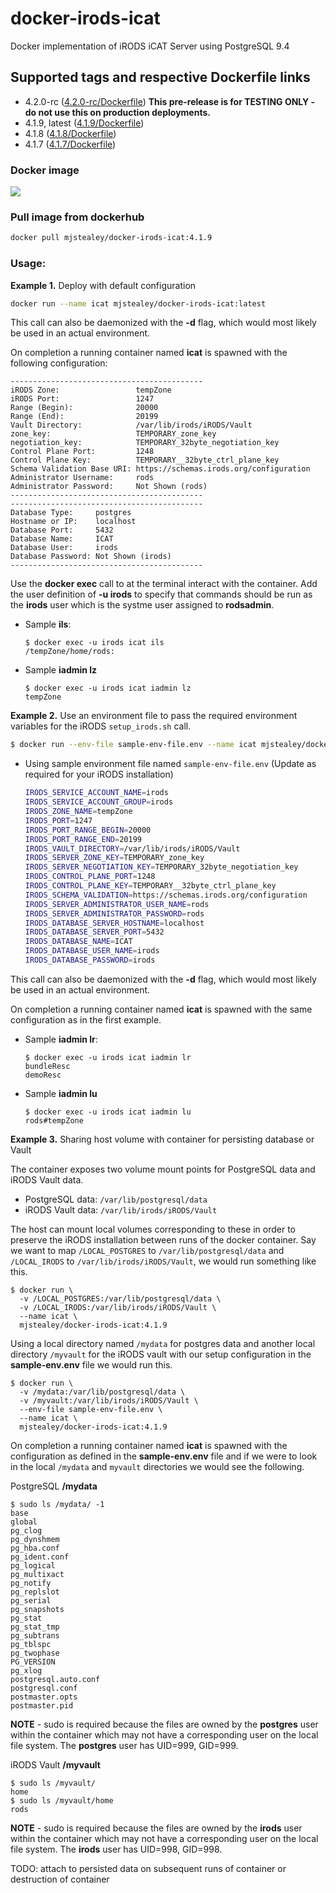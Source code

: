 # docker-irods-icat
Docker implementation of iRODS iCAT Server using PostgreSQL 9.4

## Supported tags and respective Dockerfile links

- 4.2.0-rc ([4.2.0-rc/Dockerfile](https://github.com/mjstealey/docker-irods-icat/blob/master/4.2.0-rc/Dockerfile)) **This pre-release is for TESTING ONLY - do not use this on production deployments.**
- 4.1.9, latest ([4.1.9/Dockerfile](https://github.com/mjstealey/docker-irods-icat/blob/master/4.1.9/Dockerfile))
- 4.1.8 ([4.1.8/Dockerfile](https://github.com/mjstealey/docker-irods-icat/blob/master/4.1.8/Dockerfile))
- 4.1.7 ([4.1.7/Dockerfile](https://github.com/mjstealey/docker-irods-icat/blob/master/4.1.7/Dockerfile))

### Docker image

[![](https://images.microbadger.com/badges/image/mjstealey/docker-irods-icat.svg)](https://microbadger.com/images/mjstealey/docker-irods-icat "Get your own image badge on microbadger.com")

### Pull image from dockerhub

```bash
docker pull mjstealey/docker-irods-icat:4.1.9
```

### Usage:

**Example 1.** Deploy with default configuration
```bash
docker run --name icat mjstealey/docker-irods-icat:latest
```
This call can also be daemonized with the **-d** flag, which would most likely be used in an actual environment.

On completion a running container named **icat** is spawned with the following configuration:
```
-------------------------------------------
iRODS Zone:                 tempZone
iRODS Port:                 1247
Range (Begin):              20000
Range (End):                20199
Vault Directory:            /var/lib/irods/iRODS/Vault
zone_key:                   TEMPORARY_zone_key
negotiation_key:            TEMPORARY_32byte_negotiation_key
Control Plane Port:         1248
Control Plane Key:          TEMPORARY__32byte_ctrl_plane_key
Schema Validation Base URI: https://schemas.irods.org/configuration
Administrator Username:     rods
Administrator Password:     Not Shown (rods)
-------------------------------------------
-------------------------------------------
Database Type:     postgres
Hostname or IP:    localhost
Database Port:     5432
Database Name:     ICAT
Database User:     irods
Database Password: Not Shown (irods)
-------------------------------------------
```

Use the **docker exec** call to at the terminal interact with the container. Add the user definition of **-u irods** to specify that commands should be run as the **irods** user which is the systme user assigned to **rodsadmin**.

- Sample **ils**:
  ```
  $ docker exec -u irods icat ils
  /tempZone/home/rods:
  ```

- Sample **iadmin lz**
  ```
  $ docker exec -u irods icat iadmin lz
  tempZone
  ```

**Example 2.** Use an environment file to pass the required environment variables for the iRODS `setup_irods.sh` call.
```bash
$ docker run --env-file sample-env-file.env --name icat mjstealey/docker-irods-icat:4.1.9
```
- Using sample environment file named `sample-env-file.env` (Update as required for your iRODS installation)

  ```bash
  IRODS_SERVICE_ACCOUNT_NAME=irods
  IRODS_SERVICE_ACCOUNT_GROUP=irods
  IRODS_ZONE_NAME=tempZone
  IRODS_PORT=1247
  IRODS_PORT_RANGE_BEGIN=20000
  IRODS_PORT_RANGE_END=20199
  IRODS_VAULT_DIRECTORY=/var/lib/irods/iRODS/Vault
  IRODS_SERVER_ZONE_KEY=TEMPORARY_zone_key
  IRODS_SERVER_NEGOTIATION_KEY=TEMPORARY_32byte_negotiation_key
  IRODS_CONTROL_PLANE_PORT=1248
  IRODS_CONTROL_PLANE_KEY=TEMPORARY__32byte_ctrl_plane_key
  IRODS_SCHEMA_VALIDATION=https://schemas.irods.org/configuration
  IRODS_SERVER_ADMINISTRATOR_USER_NAME=rods
  IRODS_SERVER_ADMINISTRATOR_PASSWORD=rods
  IRODS_DATABASE_SERVER_HOSTNAME=localhost
  IRODS_DATABASE_SERVER_PORT=5432
  IRODS_DATABASE_NAME=ICAT
  IRODS_DATABASE_USER_NAME=irods
  IRODS_DATABASE_PASSWORD=irods
  ```
  
This call can also be daemonized with the **-d** flag, which would most likely be used in an actual environment.

On completion a running container named **icat** is spawned with the same configuration as in the first example.

- Sample **iadmin lr**:
  ```
  $ docker exec -u irods icat iadmin lr
  bundleResc
  demoResc
  ```

- Sample **iadmin lu**
  ```
  $ docker exec -u irods icat iadmin lu
  rods#tempZone
  ```
  
**Example 3.** Sharing host volume with container for persisting database or Vault

The container exposes two volume mount points for PostgreSQL data and iRODS Vault data.

- PostgreSQL data: `/var/lib/postgresql/data`
- iRODS Vault data: `/var/lib/irods/iRODS/Vault`

The host can mount local volumes corresponding to these in order to preserve the iRODS installation between runs of the docker container. Say we want to map `/LOCAL_POSTGRES` to `/var/lib/postgresql/data` and  `/LOCAL_IRODS` to `/var/lib/irods/iRODS/Vault`, we would run something like this.

```
$ docker run \
  -v /LOCAL_POSTGRES:/var/lib/postgresql/data \
  -v /LOCAL_IRODS:/var/lib/irods/iRODS/Vault \
  --name icat \
  mjstealey/docker-irods-icat:4.1.9
```

Using a local directory named `/mydata` for postgres data and another local directory `/myvault` for the iRODS vault with  our setup configuration in the  **sample-env.env** file we would run this.
```
$ docker run \
  -v /mydata:/var/lib/postgresql/data \
  -v /myvault:/var/lib/irods/iRODS/Vault \
  --env-file sample-env-file.env \
  --name icat \
  mjstealey/docker-irods-icat:4.1.9
```
On completion a running container named **icat** is spawned with the configuration as defined in the  **sample-env.env** file and if we were to look in the local `/mydata` and `myvault` directories we would see the following.

PostgreSQL **/mydata**
```
$ sudo ls /mydata/ -1
base
global
pg_clog
pg_dynshmem
pg_hba.conf
pg_ident.conf
pg_logical
pg_multixact
pg_notify
pg_replslot
pg_serial
pg_snapshots
pg_stat
pg_stat_tmp
pg_subtrans
pg_tblspc
pg_twophase
PG_VERSION
pg_xlog
postgresql.auto.conf
postgresql.conf
postmaster.opts
postmaster.pid
```
**NOTE** - sudo is required because the files are owned by the **postgres** user within the container which may not have a corresponding user on the local file system. The **postgres** user has UID=999, GID=999.

iRODS Vault **/myvault**
```
$ sudo ls /myvault/
home
$ sudo ls /myvault/home
rods
```
**NOTE** - sudo is required because the files are owned by the **irods** user within the container which may not have a corresponding user on the local file system. The **irods** user has UID=998, GID=998.

TODO: attach to persisted data on subsequent runs of container or destruction of container


